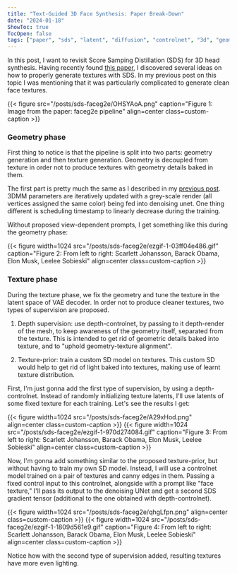 ```yaml
---
title: "Text-Guided 3D Face Synthesis: Paper Break-Down"
date: "2024-01-18"
ShowToc: true
TocOpen: false
tags: ["paper", "sds", "latent", "diffusion", "controlnet", "3d", "geometry", "texture"]
---
```



In this post, I want to revisit Score Samping Distillation (SDS) for 3D head synthesis. Having recently found [this paper](https://faceg2e.github.io/), I discovered several ideas on how to properly generate textures with SDS. In my previous post on this topic I was mentioning that it was particularly complicated to generate clean face textures.

{{< figure src="/posts/sds-faceg2e/OHSYAoA.png" 
caption="Figure 1: Image from the paper: faceg2e pipeline" align=center class=custom-caption >}}

### Geometry phase

First thing to notice is that the pipeline is split into two parts: geometry generation and then texture generation. Geometry is decoupled from texture in order not to produce textures with geometry details baked in them.

The first part is pretty much the same as I described in my [previous post](sds-head-shape). 3DMM parameters are iteratively updated with a grey-scale render (all vertices assigned the same color) being fed into denoising unet. One thing different is scheduling timestamp to linearly decrease during the training.

Without proposed view-dependent prompts, I get something like this during the geometry phase:  


{{< figure width=1024 src="/posts/sds-faceg2e/ezgif-1-03ff04e486.gif" 
caption="Figure 2: From left to right: Scarlett Johansson, Barack Obama, Elon Musk, Leelee Sobieski" align=center class=custom-caption >}}

### Texture phase

During the texture phase, we fix the geometry and tune the texture in the latent space of VAE decoder. In order not to produce cleaner textures, two types of supervision are proposed.

1. Depth supervision: use depth-controlnet, by passing to it depth-render of the mesh, to keep awareness of the geometry itself, separated from the texture. This is intended to get rid of geometric details baked into texture, and to "uphold geometry-texture alignment".

2. Texture-prior: train a custom SD model on textures. This custom SD would help to get rid of light baked into textures, making use of learnt texture distribution.

First, I'm just gonna add the first type of supervision, by using a depth-controlnet. Instead of randomly initializing texture latents, I'll use latents of some fixed texture for each training. Let's see the results I get:

{{< figure width=1024 src="/posts/sds-faceg2e/A29xHod.png" align=center class=custom-caption >}}
{{< figure width=1024 src="/posts/sds-faceg2e/ezgif-1-970d274084.gif" 
caption="Figure 3: From left to right: Scarlett Johansson, Barack Obama, Elon Musk, Leelee Sobieski" align=center class=custom-caption >}}

Now, I'm gonna add something similar to the proposed texture-prior, but without having to train my own SD model. Instead, I will use a controlnet model trained on a pair of textures and canny edges in them. Passing a fixed control input to this controlnet, alongside with a prompt like "face texture," I'll pass its output to the denoising UNet and get a second SDS gradient tensor (additional to the one obtained with depth-controlnet).

{{< figure width=1024 src="/posts/sds-faceg2e/qhgLfpn.png" align=center class=custom-caption >}}
{{< figure width=1024 src="/posts/sds-faceg2e/ezgif-1-1809d561e9.gif" 
caption="Figure 4: From left to right: Scarlett Johansson, Barack Obama, Elon Musk, Leelee Sobieski" align=center class=custom-caption >}}

Notice how with the second type of supervision added, resulting textures have more even lighting.